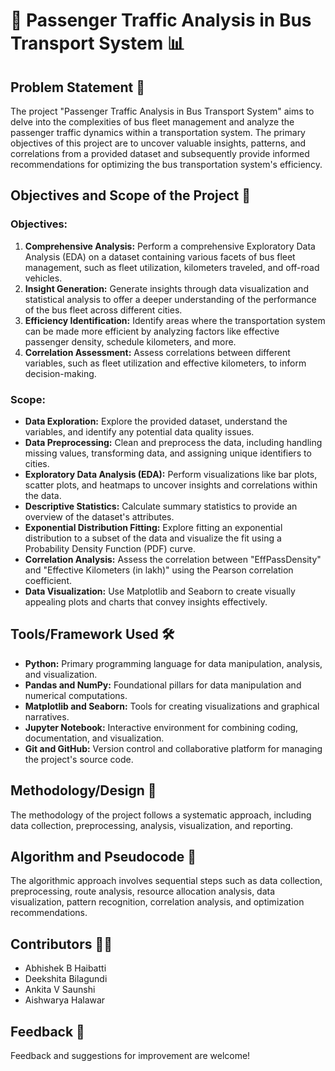 # 🚌 Passenger Traffic Analysis in Bus Transport System 📊

## Problem Statement 🎯
The project "Passenger Traffic Analysis in Bus Transport System" aims to delve into the complexities of bus fleet management and analyze the passenger traffic dynamics within a transportation system. The primary objectives of this project are to uncover valuable insights, patterns, and correlations from a provided dataset and subsequently provide informed recommendations for optimizing the bus transportation system's efficiency.

## Objectives and Scope of the Project 🚀
### Objectives:
1. **Comprehensive Analysis:** Perform a comprehensive Exploratory Data Analysis (EDA) on a dataset containing various facets of bus fleet management, such as fleet utilization, kilometers traveled, and off-road vehicles.
2. **Insight Generation:** Generate insights through data visualization and statistical analysis to offer a deeper understanding of the performance of the bus fleet across different cities.
3. **Efficiency Identification:** Identify areas where the transportation system can be made more efficient by analyzing factors like effective passenger density, schedule kilometers, and more.
4. **Correlation Assessment:** Assess correlations between different variables, such as fleet utilization and effective kilometers, to inform decision-making.

### Scope:
- **Data Exploration:** Explore the provided dataset, understand the variables, and identify any potential data quality issues.
- **Data Preprocessing:** Clean and preprocess the data, including handling missing values, transforming data, and assigning unique identifiers to cities.
- **Exploratory Data Analysis (EDA):** Perform visualizations like bar plots, scatter plots, and heatmaps to uncover insights and correlations within the data.
- **Descriptive Statistics:** Calculate summary statistics to provide an overview of the dataset's attributes.
- **Exponential Distribution Fitting:** Explore fitting an exponential distribution to a subset of the data and visualize the fit using a Probability Density Function (PDF) curve.
- **Correlation Analysis:** Assess the correlation between "EffPassDensity" and "Effective Kilometers (in lakh)" using the Pearson correlation coefficient.
- **Data Visualization:** Use Matplotlib and Seaborn to create visually appealing plots and charts that convey insights effectively.

## Tools/Framework Used 🛠️
- **Python:** Primary programming language for data manipulation, analysis, and visualization.
- **Pandas and NumPy:** Foundational pillars for data manipulation and numerical computations.
- **Matplotlib and Seaborn:** Tools for creating visualizations and graphical narratives.
- **Jupyter Notebook:** Interactive environment for combining coding, documentation, and visualization.
- **Git and GitHub:** Version control and collaborative platform for managing the project's source code.

## Methodology/Design 📝
The methodology of the project follows a systematic approach, including data collection, preprocessing, analysis, visualization, and reporting.

## Algorithm and Pseudocode 🤖
The algorithmic approach involves sequential steps such as data collection, preprocessing, route analysis, resource allocation analysis, data visualization, pattern recognition, correlation analysis, and optimization recommendations.

## Contributors 👨‍💻
- Abhishek B Haibatti
- Deekshita Bilagundi
- Ankita V Saunshi
- Aishwarya Halawar


## Feedback 📧
Feedback and suggestions for improvement are welcome!

